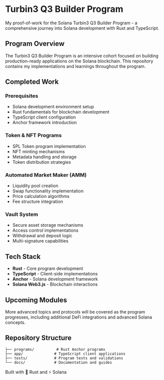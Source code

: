 # Turbin3 Q3 Builder Program

My proof-of-work for the Solana Turbin3 Q3 Builder Program - a comprehensive journey into Solana development with Rust and TypeScript.

## Program Overview

The Turbin3 Q3 Builder Program is an intensive cohort focused on building production-ready applications on the Solana blockchain. This repository contains my implementations and learnings throughout the program.

## Completed Work

### Prerequisites
- Solana development environment setup
- Rust fundamentals for blockchain development
- TypeScript client configuration
- Anchor framework introduction

### Token & NFT Programs
- SPL Token program implementation
- NFT minting mechanisms
- Metadata handling and storage
- Token distribution strategies

### Automated Market Maker (AMM)
- Liquidity pool creation
- Swap functionality implementation
- Price calculation algorithms
- Fee structure integration

### Vault System
- Secure asset storage mechanisms
- Access control implementations
- Withdrawal and deposit logic
- Multi-signature capabilities

## Tech Stack

- **Rust** - Core program development
- **TypeScript** - Client-side implementations
- **Anchor** - Solana development framework
- **Solana Web3.js** - Blockchain interactions

## Upcoming Modules

More advanced topics and protocols will be covered as the program progresses, including additional DeFi integrations and advanced Solana concepts.

## Repository Structure

```
├── programs/          # Rust Anchor programs
├── app/              # TypeScript client applications
├── tests/            # Program tests and validations
└── docs/             # Documentation and guides
```

Built with 🦀 Rust and ⚡ Solana
